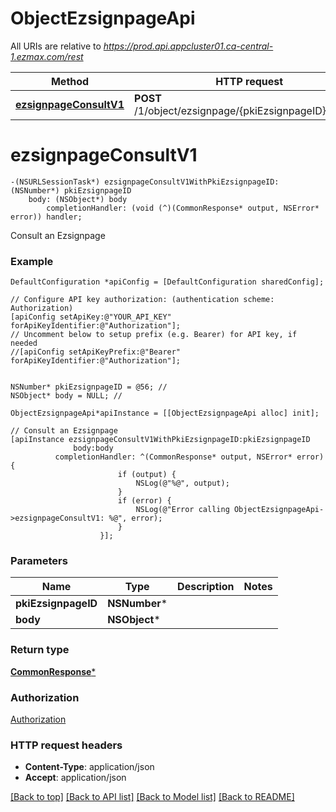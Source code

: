 # ObjectEzsignpageApi

All URIs are relative to *https://prod.api.appcluster01.ca-central-1.ezmax.com/rest*

Method | HTTP request | Description
------------- | ------------- | -------------
[**ezsignpageConsultV1**](ObjectEzsignpageApi.md#ezsignpageconsultv1) | **POST** /1/object/ezsignpage/{pkiEzsignpageID}/consult | Consult an Ezsignpage


# **ezsignpageConsultV1**
```objc
-(NSURLSessionTask*) ezsignpageConsultV1WithPkiEzsignpageID: (NSNumber*) pkiEzsignpageID
    body: (NSObject*) body
        completionHandler: (void (^)(CommonResponse* output, NSError* error)) handler;
```

Consult an Ezsignpage

### Example
```objc
DefaultConfiguration *apiConfig = [DefaultConfiguration sharedConfig];

// Configure API key authorization: (authentication scheme: Authorization)
[apiConfig setApiKey:@"YOUR_API_KEY" forApiKeyIdentifier:@"Authorization"];
// Uncomment below to setup prefix (e.g. Bearer) for API key, if needed
//[apiConfig setApiKeyPrefix:@"Bearer" forApiKeyIdentifier:@"Authorization"];


NSNumber* pkiEzsignpageID = @56; // 
NSObject* body = NULL; // 

ObjectEzsignpageApi*apiInstance = [[ObjectEzsignpageApi alloc] init];

// Consult an Ezsignpage
[apiInstance ezsignpageConsultV1WithPkiEzsignpageID:pkiEzsignpageID
              body:body
          completionHandler: ^(CommonResponse* output, NSError* error) {
                        if (output) {
                            NSLog(@"%@", output);
                        }
                        if (error) {
                            NSLog(@"Error calling ObjectEzsignpageApi->ezsignpageConsultV1: %@", error);
                        }
                    }];
```

### Parameters

Name | Type | Description  | Notes
------------- | ------------- | ------------- | -------------
 **pkiEzsignpageID** | **NSNumber***|  | 
 **body** | **NSObject***|  | 

### Return type

[**CommonResponse***](CommonResponse.md)

### Authorization

[Authorization](../README.md#Authorization)

### HTTP request headers

 - **Content-Type**: application/json
 - **Accept**: application/json

[[Back to top]](#) [[Back to API list]](../README.md#documentation-for-api-endpoints) [[Back to Model list]](../README.md#documentation-for-models) [[Back to README]](../README.md)

